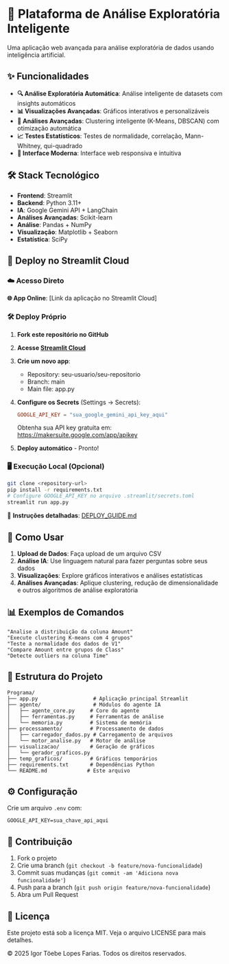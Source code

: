 # 🤖 Plataforma de Análise Exploratória Inteligente

Uma aplicação web avançada para análise exploratória de dados usando inteligência artificial.

## ✨ Funcionalidades

- **🔍 Análise Exploratória Automática**: Análise inteligente de datasets com insights automáticos
- **📊 Visualizações Avançadas**: Gráficos interativos e personalizáveis
- **🤖 Análises Avançadas**: Clustering inteligente (K-Means, DBSCAN) com otimização automática
- **📈 Testes Estatísticos**: Testes de normalidade, correlação, Mann-Whitney, qui-quadrado
- **🎨 Interface Moderna**: Interface web responsiva e intuitiva

## 🛠️ Stack Tecnológico

- **Frontend**: Streamlit
- **Backend**: Python 3.11+
- **IA**: Google Gemini API + LangChain
- **Análises Avançadas**: Scikit-learn
- **Análise**: Pandas + NumPy
- **Visualização**: Matplotlib + Seaborn
- **Estatística**: SciPy

## 🚀 Deploy no Streamlit Cloud

### ☁️ Acesso Direto
**🌐 App Online**: [Link da aplicação no Streamlit Cloud]

### 🛠️ Deploy Próprio

1. **Fork este repositório no GitHub**

2. **Acesse [Streamlit Cloud](https://share.streamlit.io/)**

3. **Crie um novo app**:
   - Repository: seu-usuario/seu-repositorio  
   - Branch: main
   - Main file: app.py

4. **Configure os Secrets** (Settings → Secrets):
   ```toml
   GOOGLE_API_KEY = "sua_google_gemini_api_key_aqui"
   ```
   
   Obtenha sua API key gratuita em: https://makersuite.google.com/app/apikey

5. **Deploy automático** - Pronto! 

### 🖥️ Execução Local (Opcional)

```bash
git clone <repository-url>
pip install -r requirements.txt
# Configure GOOGLE_API_KEY no arquivo .streamlit/secrets.toml
streamlit run app.py
```

📖 **Instruções detalhadas**: [DEPLOY_GUIDE.md](DEPLOY_GUIDE.md)

## 📝 Como Usar

1. **Upload de Dados**: Faça upload de um arquivo CSV
2. **Análise IA**: Use linguagem natural para fazer perguntas sobre seus dados
3. **Visualizações**: Explore gráficos interativos e análises estatísticas
4. **Análises Avançadas**: Aplique clustering, redução de dimensionalidade e outros algoritmos de análise exploratória

## 📊 Exemplos de Comandos

```
"Analise a distribuição da coluna Amount"
"Execute clustering K-means com 4 grupos"
"Teste a normalidade dos dados de V1"
"Compare Amount entre grupos de Class"
"Detecte outliers na coluna Time"
```

## 📁 Estrutura do Projeto

```
Programa/
├── app.py                  # Aplicação principal Streamlit
├── agente/                 # Módulos do agente IA
│   ├── agente_core.py     # Core do agente
│   ├── ferramentas.py     # Ferramentas de análise
│   └── memoria.py         # Sistema de memória
├── processamento/         # Processamento de dados
│   ├── carregador_dados.py # Carregamento de arquivos
│   └── motor_analise.py   # Motor de análise
├── visualizacao/          # Geração de gráficos
│   └── gerador_graficos.py
├── temp_graficos/         # Gráficos temporários
├── requirements.txt       # Dependências Python
└── README.md             # Este arquivo
```

## ⚙️ Configuração

Crie um arquivo `.env` com:

```env
GOOGLE_API_KEY=sua_chave_api_aqui
```

## 🤝 Contribuição

1. Fork o projeto
2. Crie uma branch (`git checkout -b feature/nova-funcionalidade`)
3. Commit suas mudanças (`git commit -am 'Adiciona nova funcionalidade'`)
4. Push para a branch (`git push origin feature/nova-funcionalidade`)
5. Abra um Pull Request

## 📄 Licença

Este projeto está sob a licença MIT. Veja o arquivo LICENSE para mais detalhes.

© 2025 Igor Töebe Lopes Farias. Todos os direitos reservados.
